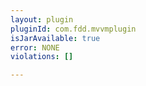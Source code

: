 ```yaml
---
layout: plugin
pluginId: com.fdd.mvvmplugin
isJarAvailable: true
error: NONE
violations: []

---
```

